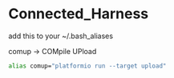 # Connected_Harness

add this to your ~/.bash_aliases

comup -> COMpile UPload
```bash
alias comup="platformio run --target upload"
```
